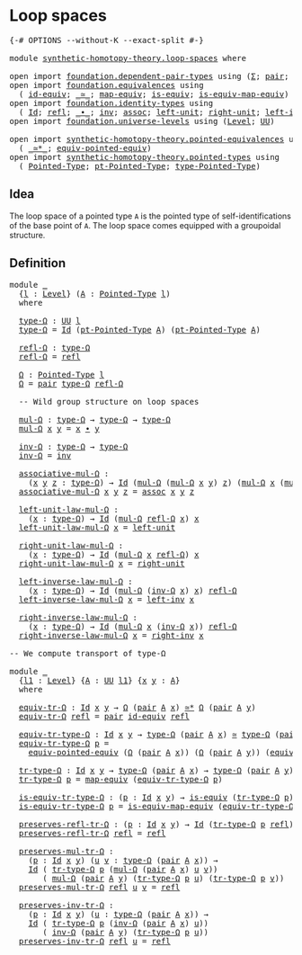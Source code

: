 # Loop spaces

<pre class="Agda"><a id="24" class="Symbol">{-#</a> <a id="28" class="Keyword">OPTIONS</a> <a id="36" class="Pragma">--without-K</a> <a id="48" class="Pragma">--exact-split</a> <a id="62" class="Symbol">#-}</a>

<a id="67" class="Keyword">module</a> <a id="74" href="synthetic-homotopy-theory.loop-spaces.html" class="Module">synthetic-homotopy-theory.loop-spaces</a> <a id="112" class="Keyword">where</a>

<a id="119" class="Keyword">open</a> <a id="124" class="Keyword">import</a> <a id="131" href="foundation.dependent-pair-types.html" class="Module">foundation.dependent-pair-types</a> <a id="163" class="Keyword">using</a> <a id="169" class="Symbol">(</a><a id="170" href="foundation-core.dependent-pair-types.html#502" class="Record">Σ</a><a id="171" class="Symbol">;</a> <a id="173" href="foundation-core.dependent-pair-types.html#575" class="InductiveConstructor">pair</a><a id="177" class="Symbol">;</a> <a id="179" href="foundation-core.dependent-pair-types.html#592" class="Field">pr1</a><a id="182" class="Symbol">;</a> <a id="184" href="foundation-core.dependent-pair-types.html#604" class="Field">pr2</a><a id="187" class="Symbol">)</a>
<a id="189" class="Keyword">open</a> <a id="194" class="Keyword">import</a> <a id="201" href="foundation.equivalences.html" class="Module">foundation.equivalences</a> <a id="225" class="Keyword">using</a>
  <a id="233" class="Symbol">(</a> <a id="235" href="foundation-core.equivalences.html#2480" class="Function">id-equiv</a><a id="243" class="Symbol">;</a> <a id="245" href="foundation-core.equivalences.html#1607" class="Function Operator">_≃_</a><a id="248" class="Symbol">;</a> <a id="250" href="foundation-core.equivalences.html#1807" class="Function">map-equiv</a><a id="259" class="Symbol">;</a> <a id="261" href="foundation-core.equivalences.html#1542" class="Function">is-equiv</a><a id="269" class="Symbol">;</a> <a id="271" href="foundation-core.equivalences.html#1862" class="Function">is-equiv-map-equiv</a><a id="289" class="Symbol">)</a>
<a id="291" class="Keyword">open</a> <a id="296" class="Keyword">import</a> <a id="303" href="foundation.identity-types.html" class="Module">foundation.identity-types</a> <a id="329" class="Keyword">using</a>
  <a id="337" class="Symbol">(</a> <a id="339" href="foundation-core.identity-types.html#641" class="Datatype">Id</a><a id="341" class="Symbol">;</a> <a id="343" href="foundation-core.identity-types.html#694" class="InductiveConstructor">refl</a><a id="347" class="Symbol">;</a> <a id="349" href="foundation-core.identity-types.html#1239" class="Function Operator">_∙_</a><a id="352" class="Symbol">;</a> <a id="354" href="foundation-core.identity-types.html#1552" class="Function">inv</a><a id="357" class="Symbol">;</a> <a id="359" href="foundation-core.identity-types.html#1699" class="Function">assoc</a><a id="364" class="Symbol">;</a> <a id="366" href="foundation-core.identity-types.html#1828" class="Function">left-unit</a><a id="375" class="Symbol">;</a> <a id="377" href="foundation-core.identity-types.html#1905" class="Function">right-unit</a><a id="387" class="Symbol">;</a> <a id="389" href="foundation-core.identity-types.html#1995" class="Function">left-inv</a><a id="397" class="Symbol">;</a> <a id="399" href="foundation-core.identity-types.html#2081" class="Function">right-inv</a><a id="408" class="Symbol">)</a>
<a id="410" class="Keyword">open</a> <a id="415" class="Keyword">import</a> <a id="422" href="foundation.universe-levels.html" class="Module">foundation.universe-levels</a> <a id="449" class="Keyword">using</a> <a id="455" class="Symbol">(</a><a id="456" href="Agda.Primitive.html#597" class="Postulate">Level</a><a id="461" class="Symbol">;</a> <a id="463" href="foundation-core.universe-levels.html#222" class="Primitive">UU</a><a id="465" class="Symbol">)</a>

<a id="468" class="Keyword">open</a> <a id="473" class="Keyword">import</a> <a id="480" href="synthetic-homotopy-theory.pointed-equivalences.html" class="Module">synthetic-homotopy-theory.pointed-equivalences</a> <a id="527" class="Keyword">using</a>
  <a id="535" class="Symbol">(</a> <a id="537" href="synthetic-homotopy-theory.pointed-equivalences.html#7614" class="Function Operator">_≃*_</a><a id="541" class="Symbol">;</a> <a id="543" href="synthetic-homotopy-theory.pointed-equivalences.html#8109" class="Function">equiv-pointed-equiv</a><a id="562" class="Symbol">)</a>
<a id="564" class="Keyword">open</a> <a id="569" class="Keyword">import</a> <a id="576" href="synthetic-homotopy-theory.pointed-types.html" class="Module">synthetic-homotopy-theory.pointed-types</a> <a id="616" class="Keyword">using</a>
  <a id="624" class="Symbol">(</a> <a id="626" href="synthetic-homotopy-theory.pointed-types.html#392" class="Function">Pointed-Type</a><a id="638" class="Symbol">;</a> <a id="640" href="synthetic-homotopy-theory.pointed-types.html#585" class="Function">pt-Pointed-Type</a><a id="655" class="Symbol">;</a> <a id="657" href="synthetic-homotopy-theory.pointed-types.html#527" class="Function">type-Pointed-Type</a><a id="674" class="Symbol">)</a>
</pre>
## Idea

The loop space of a pointed type `A` is the pointed type of self-identifications of the base point of `A`. The loop space comes equipped with a groupoidal structure.

## Definition

<pre class="Agda"><a id="880" class="Keyword">module</a> <a id="887" href="synthetic-homotopy-theory.loop-spaces.html#887" class="Module">_</a>
  <a id="891" class="Symbol">{</a><a id="892" href="synthetic-homotopy-theory.loop-spaces.html#892" class="Bound">l</a> <a id="894" class="Symbol">:</a> <a id="896" href="Agda.Primitive.html#597" class="Postulate">Level</a><a id="901" class="Symbol">}</a> <a id="903" class="Symbol">(</a><a id="904" href="synthetic-homotopy-theory.loop-spaces.html#904" class="Bound">A</a> <a id="906" class="Symbol">:</a> <a id="908" href="synthetic-homotopy-theory.pointed-types.html#392" class="Function">Pointed-Type</a> <a id="921" href="synthetic-homotopy-theory.loop-spaces.html#892" class="Bound">l</a><a id="922" class="Symbol">)</a>
  <a id="926" class="Keyword">where</a>
  
  <a id="937" href="synthetic-homotopy-theory.loop-spaces.html#937" class="Function">type-Ω</a> <a id="944" class="Symbol">:</a> <a id="946" href="foundation-core.universe-levels.html#222" class="Primitive">UU</a> <a id="949" href="synthetic-homotopy-theory.loop-spaces.html#892" class="Bound">l</a>
  <a id="953" href="synthetic-homotopy-theory.loop-spaces.html#937" class="Function">type-Ω</a> <a id="960" class="Symbol">=</a> <a id="962" href="foundation-core.identity-types.html#641" class="Datatype">Id</a> <a id="965" class="Symbol">(</a><a id="966" href="synthetic-homotopy-theory.pointed-types.html#585" class="Function">pt-Pointed-Type</a> <a id="982" href="synthetic-homotopy-theory.loop-spaces.html#904" class="Bound">A</a><a id="983" class="Symbol">)</a> <a id="985" class="Symbol">(</a><a id="986" href="synthetic-homotopy-theory.pointed-types.html#585" class="Function">pt-Pointed-Type</a> <a id="1002" href="synthetic-homotopy-theory.loop-spaces.html#904" class="Bound">A</a><a id="1003" class="Symbol">)</a>

  <a id="1008" href="synthetic-homotopy-theory.loop-spaces.html#1008" class="Function">refl-Ω</a> <a id="1015" class="Symbol">:</a> <a id="1017" href="synthetic-homotopy-theory.loop-spaces.html#937" class="Function">type-Ω</a>
  <a id="1026" href="synthetic-homotopy-theory.loop-spaces.html#1008" class="Function">refl-Ω</a> <a id="1033" class="Symbol">=</a> <a id="1035" href="foundation-core.identity-types.html#694" class="InductiveConstructor">refl</a>

  <a id="1043" href="synthetic-homotopy-theory.loop-spaces.html#1043" class="Function">Ω</a> <a id="1045" class="Symbol">:</a> <a id="1047" href="synthetic-homotopy-theory.pointed-types.html#392" class="Function">Pointed-Type</a> <a id="1060" href="synthetic-homotopy-theory.loop-spaces.html#892" class="Bound">l</a>
  <a id="1064" href="synthetic-homotopy-theory.loop-spaces.html#1043" class="Function">Ω</a> <a id="1066" class="Symbol">=</a> <a id="1068" href="foundation-core.dependent-pair-types.html#575" class="InductiveConstructor">pair</a> <a id="1073" href="synthetic-homotopy-theory.loop-spaces.html#937" class="Function">type-Ω</a> <a id="1080" href="synthetic-homotopy-theory.loop-spaces.html#1008" class="Function">refl-Ω</a>

  <a id="1090" class="Comment">-- Wild group structure on loop spaces</a>

  <a id="1132" href="synthetic-homotopy-theory.loop-spaces.html#1132" class="Function">mul-Ω</a> <a id="1138" class="Symbol">:</a> <a id="1140" href="synthetic-homotopy-theory.loop-spaces.html#937" class="Function">type-Ω</a> <a id="1147" class="Symbol">→</a> <a id="1149" href="synthetic-homotopy-theory.loop-spaces.html#937" class="Function">type-Ω</a> <a id="1156" class="Symbol">→</a> <a id="1158" href="synthetic-homotopy-theory.loop-spaces.html#937" class="Function">type-Ω</a>
  <a id="1167" href="synthetic-homotopy-theory.loop-spaces.html#1132" class="Function">mul-Ω</a> <a id="1173" href="synthetic-homotopy-theory.loop-spaces.html#1173" class="Bound">x</a> <a id="1175" href="synthetic-homotopy-theory.loop-spaces.html#1175" class="Bound">y</a> <a id="1177" class="Symbol">=</a> <a id="1179" href="synthetic-homotopy-theory.loop-spaces.html#1173" class="Bound">x</a> <a id="1181" href="foundation-core.identity-types.html#1239" class="Function Operator">∙</a> <a id="1183" href="synthetic-homotopy-theory.loop-spaces.html#1175" class="Bound">y</a>

  <a id="1188" href="synthetic-homotopy-theory.loop-spaces.html#1188" class="Function">inv-Ω</a> <a id="1194" class="Symbol">:</a> <a id="1196" href="synthetic-homotopy-theory.loop-spaces.html#937" class="Function">type-Ω</a> <a id="1203" class="Symbol">→</a> <a id="1205" href="synthetic-homotopy-theory.loop-spaces.html#937" class="Function">type-Ω</a>
  <a id="1214" href="synthetic-homotopy-theory.loop-spaces.html#1188" class="Function">inv-Ω</a> <a id="1220" class="Symbol">=</a> <a id="1222" href="foundation-core.identity-types.html#1552" class="Function">inv</a>

  <a id="1229" href="synthetic-homotopy-theory.loop-spaces.html#1229" class="Function">associative-mul-Ω</a> <a id="1247" class="Symbol">:</a>
    <a id="1253" class="Symbol">(</a><a id="1254" href="synthetic-homotopy-theory.loop-spaces.html#1254" class="Bound">x</a> <a id="1256" href="synthetic-homotopy-theory.loop-spaces.html#1256" class="Bound">y</a> <a id="1258" href="synthetic-homotopy-theory.loop-spaces.html#1258" class="Bound">z</a> <a id="1260" class="Symbol">:</a> <a id="1262" href="synthetic-homotopy-theory.loop-spaces.html#937" class="Function">type-Ω</a><a id="1268" class="Symbol">)</a> <a id="1270" class="Symbol">→</a> <a id="1272" href="foundation-core.identity-types.html#641" class="Datatype">Id</a> <a id="1275" class="Symbol">(</a><a id="1276" href="synthetic-homotopy-theory.loop-spaces.html#1132" class="Function">mul-Ω</a> <a id="1282" class="Symbol">(</a><a id="1283" href="synthetic-homotopy-theory.loop-spaces.html#1132" class="Function">mul-Ω</a> <a id="1289" href="synthetic-homotopy-theory.loop-spaces.html#1254" class="Bound">x</a> <a id="1291" href="synthetic-homotopy-theory.loop-spaces.html#1256" class="Bound">y</a><a id="1292" class="Symbol">)</a> <a id="1294" href="synthetic-homotopy-theory.loop-spaces.html#1258" class="Bound">z</a><a id="1295" class="Symbol">)</a> <a id="1297" class="Symbol">(</a><a id="1298" href="synthetic-homotopy-theory.loop-spaces.html#1132" class="Function">mul-Ω</a> <a id="1304" href="synthetic-homotopy-theory.loop-spaces.html#1254" class="Bound">x</a> <a id="1306" class="Symbol">(</a><a id="1307" href="synthetic-homotopy-theory.loop-spaces.html#1132" class="Function">mul-Ω</a> <a id="1313" href="synthetic-homotopy-theory.loop-spaces.html#1256" class="Bound">y</a> <a id="1315" href="synthetic-homotopy-theory.loop-spaces.html#1258" class="Bound">z</a><a id="1316" class="Symbol">))</a>
  <a id="1321" href="synthetic-homotopy-theory.loop-spaces.html#1229" class="Function">associative-mul-Ω</a> <a id="1339" href="synthetic-homotopy-theory.loop-spaces.html#1339" class="Bound">x</a> <a id="1341" href="synthetic-homotopy-theory.loop-spaces.html#1341" class="Bound">y</a> <a id="1343" href="synthetic-homotopy-theory.loop-spaces.html#1343" class="Bound">z</a> <a id="1345" class="Symbol">=</a> <a id="1347" href="foundation-core.identity-types.html#1699" class="Function">assoc</a> <a id="1353" href="synthetic-homotopy-theory.loop-spaces.html#1339" class="Bound">x</a> <a id="1355" href="synthetic-homotopy-theory.loop-spaces.html#1341" class="Bound">y</a> <a id="1357" href="synthetic-homotopy-theory.loop-spaces.html#1343" class="Bound">z</a>

  <a id="1362" href="synthetic-homotopy-theory.loop-spaces.html#1362" class="Function">left-unit-law-mul-Ω</a> <a id="1382" class="Symbol">:</a>
    <a id="1388" class="Symbol">(</a><a id="1389" href="synthetic-homotopy-theory.loop-spaces.html#1389" class="Bound">x</a> <a id="1391" class="Symbol">:</a> <a id="1393" href="synthetic-homotopy-theory.loop-spaces.html#937" class="Function">type-Ω</a><a id="1399" class="Symbol">)</a> <a id="1401" class="Symbol">→</a> <a id="1403" href="foundation-core.identity-types.html#641" class="Datatype">Id</a> <a id="1406" class="Symbol">(</a><a id="1407" href="synthetic-homotopy-theory.loop-spaces.html#1132" class="Function">mul-Ω</a> <a id="1413" href="synthetic-homotopy-theory.loop-spaces.html#1008" class="Function">refl-Ω</a> <a id="1420" href="synthetic-homotopy-theory.loop-spaces.html#1389" class="Bound">x</a><a id="1421" class="Symbol">)</a> <a id="1423" href="synthetic-homotopy-theory.loop-spaces.html#1389" class="Bound">x</a>
  <a id="1427" href="synthetic-homotopy-theory.loop-spaces.html#1362" class="Function">left-unit-law-mul-Ω</a> <a id="1447" href="synthetic-homotopy-theory.loop-spaces.html#1447" class="Bound">x</a> <a id="1449" class="Symbol">=</a> <a id="1451" href="foundation-core.identity-types.html#1828" class="Function">left-unit</a>

  <a id="1464" href="synthetic-homotopy-theory.loop-spaces.html#1464" class="Function">right-unit-law-mul-Ω</a> <a id="1485" class="Symbol">:</a>
    <a id="1491" class="Symbol">(</a><a id="1492" href="synthetic-homotopy-theory.loop-spaces.html#1492" class="Bound">x</a> <a id="1494" class="Symbol">:</a> <a id="1496" href="synthetic-homotopy-theory.loop-spaces.html#937" class="Function">type-Ω</a><a id="1502" class="Symbol">)</a> <a id="1504" class="Symbol">→</a> <a id="1506" href="foundation-core.identity-types.html#641" class="Datatype">Id</a> <a id="1509" class="Symbol">(</a><a id="1510" href="synthetic-homotopy-theory.loop-spaces.html#1132" class="Function">mul-Ω</a> <a id="1516" href="synthetic-homotopy-theory.loop-spaces.html#1492" class="Bound">x</a> <a id="1518" href="synthetic-homotopy-theory.loop-spaces.html#1008" class="Function">refl-Ω</a><a id="1524" class="Symbol">)</a> <a id="1526" href="synthetic-homotopy-theory.loop-spaces.html#1492" class="Bound">x</a>
  <a id="1530" href="synthetic-homotopy-theory.loop-spaces.html#1464" class="Function">right-unit-law-mul-Ω</a> <a id="1551" href="synthetic-homotopy-theory.loop-spaces.html#1551" class="Bound">x</a> <a id="1553" class="Symbol">=</a> <a id="1555" href="foundation-core.identity-types.html#1905" class="Function">right-unit</a>

  <a id="1569" href="synthetic-homotopy-theory.loop-spaces.html#1569" class="Function">left-inverse-law-mul-Ω</a> <a id="1592" class="Symbol">:</a>
    <a id="1598" class="Symbol">(</a><a id="1599" href="synthetic-homotopy-theory.loop-spaces.html#1599" class="Bound">x</a> <a id="1601" class="Symbol">:</a> <a id="1603" href="synthetic-homotopy-theory.loop-spaces.html#937" class="Function">type-Ω</a><a id="1609" class="Symbol">)</a> <a id="1611" class="Symbol">→</a> <a id="1613" href="foundation-core.identity-types.html#641" class="Datatype">Id</a> <a id="1616" class="Symbol">(</a><a id="1617" href="synthetic-homotopy-theory.loop-spaces.html#1132" class="Function">mul-Ω</a> <a id="1623" class="Symbol">(</a><a id="1624" href="synthetic-homotopy-theory.loop-spaces.html#1188" class="Function">inv-Ω</a> <a id="1630" href="synthetic-homotopy-theory.loop-spaces.html#1599" class="Bound">x</a><a id="1631" class="Symbol">)</a> <a id="1633" href="synthetic-homotopy-theory.loop-spaces.html#1599" class="Bound">x</a><a id="1634" class="Symbol">)</a> <a id="1636" href="synthetic-homotopy-theory.loop-spaces.html#1008" class="Function">refl-Ω</a>
  <a id="1645" href="synthetic-homotopy-theory.loop-spaces.html#1569" class="Function">left-inverse-law-mul-Ω</a> <a id="1668" href="synthetic-homotopy-theory.loop-spaces.html#1668" class="Bound">x</a> <a id="1670" class="Symbol">=</a> <a id="1672" href="foundation-core.identity-types.html#1995" class="Function">left-inv</a> <a id="1681" href="synthetic-homotopy-theory.loop-spaces.html#1668" class="Bound">x</a>

  <a id="1686" href="synthetic-homotopy-theory.loop-spaces.html#1686" class="Function">right-inverse-law-mul-Ω</a> <a id="1710" class="Symbol">:</a>
    <a id="1716" class="Symbol">(</a><a id="1717" href="synthetic-homotopy-theory.loop-spaces.html#1717" class="Bound">x</a> <a id="1719" class="Symbol">:</a> <a id="1721" href="synthetic-homotopy-theory.loop-spaces.html#937" class="Function">type-Ω</a><a id="1727" class="Symbol">)</a> <a id="1729" class="Symbol">→</a> <a id="1731" href="foundation-core.identity-types.html#641" class="Datatype">Id</a> <a id="1734" class="Symbol">(</a><a id="1735" href="synthetic-homotopy-theory.loop-spaces.html#1132" class="Function">mul-Ω</a> <a id="1741" href="synthetic-homotopy-theory.loop-spaces.html#1717" class="Bound">x</a> <a id="1743" class="Symbol">(</a><a id="1744" href="synthetic-homotopy-theory.loop-spaces.html#1188" class="Function">inv-Ω</a> <a id="1750" href="synthetic-homotopy-theory.loop-spaces.html#1717" class="Bound">x</a><a id="1751" class="Symbol">))</a> <a id="1754" href="synthetic-homotopy-theory.loop-spaces.html#1008" class="Function">refl-Ω</a>
  <a id="1763" href="synthetic-homotopy-theory.loop-spaces.html#1686" class="Function">right-inverse-law-mul-Ω</a> <a id="1787" href="synthetic-homotopy-theory.loop-spaces.html#1787" class="Bound">x</a> <a id="1789" class="Symbol">=</a> <a id="1791" href="foundation-core.identity-types.html#2081" class="Function">right-inv</a> <a id="1801" href="synthetic-homotopy-theory.loop-spaces.html#1787" class="Bound">x</a>

<a id="1804" class="Comment">-- We compute transport of type-Ω</a>

<a id="1839" class="Keyword">module</a> <a id="1846" href="synthetic-homotopy-theory.loop-spaces.html#1846" class="Module">_</a>
  <a id="1850" class="Symbol">{</a><a id="1851" href="synthetic-homotopy-theory.loop-spaces.html#1851" class="Bound">l1</a> <a id="1854" class="Symbol">:</a> <a id="1856" href="Agda.Primitive.html#597" class="Postulate">Level</a><a id="1861" class="Symbol">}</a> <a id="1863" class="Symbol">{</a><a id="1864" href="synthetic-homotopy-theory.loop-spaces.html#1864" class="Bound">A</a> <a id="1866" class="Symbol">:</a> <a id="1868" href="foundation-core.universe-levels.html#222" class="Primitive">UU</a> <a id="1871" href="synthetic-homotopy-theory.loop-spaces.html#1851" class="Bound">l1</a><a id="1873" class="Symbol">}</a> <a id="1875" class="Symbol">{</a><a id="1876" href="synthetic-homotopy-theory.loop-spaces.html#1876" class="Bound">x</a> <a id="1878" href="synthetic-homotopy-theory.loop-spaces.html#1878" class="Bound">y</a> <a id="1880" class="Symbol">:</a> <a id="1882" href="synthetic-homotopy-theory.loop-spaces.html#1864" class="Bound">A</a><a id="1883" class="Symbol">}</a> 
  <a id="1888" class="Keyword">where</a>

  <a id="1897" href="synthetic-homotopy-theory.loop-spaces.html#1897" class="Function">equiv-tr-Ω</a> <a id="1908" class="Symbol">:</a> <a id="1910" href="foundation-core.identity-types.html#641" class="Datatype">Id</a> <a id="1913" href="synthetic-homotopy-theory.loop-spaces.html#1876" class="Bound">x</a> <a id="1915" href="synthetic-homotopy-theory.loop-spaces.html#1878" class="Bound">y</a> <a id="1917" class="Symbol">→</a> <a id="1919" href="synthetic-homotopy-theory.loop-spaces.html#1043" class="Function">Ω</a> <a id="1921" class="Symbol">(</a><a id="1922" href="foundation-core.dependent-pair-types.html#575" class="InductiveConstructor">pair</a> <a id="1927" href="synthetic-homotopy-theory.loop-spaces.html#1864" class="Bound">A</a> <a id="1929" href="synthetic-homotopy-theory.loop-spaces.html#1876" class="Bound">x</a><a id="1930" class="Symbol">)</a> <a id="1932" href="synthetic-homotopy-theory.pointed-equivalences.html#7614" class="Function Operator">≃*</a> <a id="1935" href="synthetic-homotopy-theory.loop-spaces.html#1043" class="Function">Ω</a> <a id="1937" class="Symbol">(</a><a id="1938" href="foundation-core.dependent-pair-types.html#575" class="InductiveConstructor">pair</a> <a id="1943" href="synthetic-homotopy-theory.loop-spaces.html#1864" class="Bound">A</a> <a id="1945" href="synthetic-homotopy-theory.loop-spaces.html#1878" class="Bound">y</a><a id="1946" class="Symbol">)</a>
  <a id="1950" href="synthetic-homotopy-theory.loop-spaces.html#1897" class="Function">equiv-tr-Ω</a> <a id="1961" href="foundation-core.identity-types.html#694" class="InductiveConstructor">refl</a> <a id="1966" class="Symbol">=</a> <a id="1968" href="foundation-core.dependent-pair-types.html#575" class="InductiveConstructor">pair</a> <a id="1973" href="foundation-core.equivalences.html#2480" class="Function">id-equiv</a> <a id="1982" href="foundation-core.identity-types.html#694" class="InductiveConstructor">refl</a>
  
  <a id="1992" href="synthetic-homotopy-theory.loop-spaces.html#1992" class="Function">equiv-tr-type-Ω</a> <a id="2008" class="Symbol">:</a> <a id="2010" href="foundation-core.identity-types.html#641" class="Datatype">Id</a> <a id="2013" href="synthetic-homotopy-theory.loop-spaces.html#1876" class="Bound">x</a> <a id="2015" href="synthetic-homotopy-theory.loop-spaces.html#1878" class="Bound">y</a> <a id="2017" class="Symbol">→</a> <a id="2019" href="synthetic-homotopy-theory.loop-spaces.html#937" class="Function">type-Ω</a> <a id="2026" class="Symbol">(</a><a id="2027" href="foundation-core.dependent-pair-types.html#575" class="InductiveConstructor">pair</a> <a id="2032" href="synthetic-homotopy-theory.loop-spaces.html#1864" class="Bound">A</a> <a id="2034" href="synthetic-homotopy-theory.loop-spaces.html#1876" class="Bound">x</a><a id="2035" class="Symbol">)</a> <a id="2037" href="foundation-core.equivalences.html#1607" class="Function Operator">≃</a> <a id="2039" href="synthetic-homotopy-theory.loop-spaces.html#937" class="Function">type-Ω</a> <a id="2046" class="Symbol">(</a><a id="2047" href="foundation-core.dependent-pair-types.html#575" class="InductiveConstructor">pair</a> <a id="2052" href="synthetic-homotopy-theory.loop-spaces.html#1864" class="Bound">A</a> <a id="2054" href="synthetic-homotopy-theory.loop-spaces.html#1878" class="Bound">y</a><a id="2055" class="Symbol">)</a>
  <a id="2059" href="synthetic-homotopy-theory.loop-spaces.html#1992" class="Function">equiv-tr-type-Ω</a> <a id="2075" href="synthetic-homotopy-theory.loop-spaces.html#2075" class="Bound">p</a> <a id="2077" class="Symbol">=</a>
    <a id="2083" href="synthetic-homotopy-theory.pointed-equivalences.html#8109" class="Function">equiv-pointed-equiv</a> <a id="2103" class="Symbol">(</a><a id="2104" href="synthetic-homotopy-theory.loop-spaces.html#1043" class="Function">Ω</a> <a id="2106" class="Symbol">(</a><a id="2107" href="foundation-core.dependent-pair-types.html#575" class="InductiveConstructor">pair</a> <a id="2112" href="synthetic-homotopy-theory.loop-spaces.html#1864" class="Bound">A</a> <a id="2114" href="synthetic-homotopy-theory.loop-spaces.html#1876" class="Bound">x</a><a id="2115" class="Symbol">))</a> <a id="2118" class="Symbol">(</a><a id="2119" href="synthetic-homotopy-theory.loop-spaces.html#1043" class="Function">Ω</a> <a id="2121" class="Symbol">(</a><a id="2122" href="foundation-core.dependent-pair-types.html#575" class="InductiveConstructor">pair</a> <a id="2127" href="synthetic-homotopy-theory.loop-spaces.html#1864" class="Bound">A</a> <a id="2129" href="synthetic-homotopy-theory.loop-spaces.html#1878" class="Bound">y</a><a id="2130" class="Symbol">))</a> <a id="2133" class="Symbol">(</a><a id="2134" href="synthetic-homotopy-theory.loop-spaces.html#1897" class="Function">equiv-tr-Ω</a> <a id="2145" href="synthetic-homotopy-theory.loop-spaces.html#2075" class="Bound">p</a><a id="2146" class="Symbol">)</a>

  <a id="2151" href="synthetic-homotopy-theory.loop-spaces.html#2151" class="Function">tr-type-Ω</a> <a id="2161" class="Symbol">:</a> <a id="2163" href="foundation-core.identity-types.html#641" class="Datatype">Id</a> <a id="2166" href="synthetic-homotopy-theory.loop-spaces.html#1876" class="Bound">x</a> <a id="2168" href="synthetic-homotopy-theory.loop-spaces.html#1878" class="Bound">y</a> <a id="2170" class="Symbol">→</a> <a id="2172" href="synthetic-homotopy-theory.loop-spaces.html#937" class="Function">type-Ω</a> <a id="2179" class="Symbol">(</a><a id="2180" href="foundation-core.dependent-pair-types.html#575" class="InductiveConstructor">pair</a> <a id="2185" href="synthetic-homotopy-theory.loop-spaces.html#1864" class="Bound">A</a> <a id="2187" href="synthetic-homotopy-theory.loop-spaces.html#1876" class="Bound">x</a><a id="2188" class="Symbol">)</a> <a id="2190" class="Symbol">→</a> <a id="2192" href="synthetic-homotopy-theory.loop-spaces.html#937" class="Function">type-Ω</a> <a id="2199" class="Symbol">(</a><a id="2200" href="foundation-core.dependent-pair-types.html#575" class="InductiveConstructor">pair</a> <a id="2205" href="synthetic-homotopy-theory.loop-spaces.html#1864" class="Bound">A</a> <a id="2207" href="synthetic-homotopy-theory.loop-spaces.html#1878" class="Bound">y</a><a id="2208" class="Symbol">)</a>
  <a id="2212" href="synthetic-homotopy-theory.loop-spaces.html#2151" class="Function">tr-type-Ω</a> <a id="2222" href="synthetic-homotopy-theory.loop-spaces.html#2222" class="Bound">p</a> <a id="2224" class="Symbol">=</a> <a id="2226" href="foundation-core.equivalences.html#1807" class="Function">map-equiv</a> <a id="2236" class="Symbol">(</a><a id="2237" href="synthetic-homotopy-theory.loop-spaces.html#1992" class="Function">equiv-tr-type-Ω</a> <a id="2253" href="synthetic-homotopy-theory.loop-spaces.html#2222" class="Bound">p</a><a id="2254" class="Symbol">)</a>

  <a id="2259" href="synthetic-homotopy-theory.loop-spaces.html#2259" class="Function">is-equiv-tr-type-Ω</a> <a id="2278" class="Symbol">:</a> <a id="2280" class="Symbol">(</a><a id="2281" href="synthetic-homotopy-theory.loop-spaces.html#2281" class="Bound">p</a> <a id="2283" class="Symbol">:</a> <a id="2285" href="foundation-core.identity-types.html#641" class="Datatype">Id</a> <a id="2288" href="synthetic-homotopy-theory.loop-spaces.html#1876" class="Bound">x</a> <a id="2290" href="synthetic-homotopy-theory.loop-spaces.html#1878" class="Bound">y</a><a id="2291" class="Symbol">)</a> <a id="2293" class="Symbol">→</a> <a id="2295" href="foundation-core.equivalences.html#1542" class="Function">is-equiv</a> <a id="2304" class="Symbol">(</a><a id="2305" href="synthetic-homotopy-theory.loop-spaces.html#2151" class="Function">tr-type-Ω</a> <a id="2315" href="synthetic-homotopy-theory.loop-spaces.html#2281" class="Bound">p</a><a id="2316" class="Symbol">)</a>
  <a id="2320" href="synthetic-homotopy-theory.loop-spaces.html#2259" class="Function">is-equiv-tr-type-Ω</a> <a id="2339" href="synthetic-homotopy-theory.loop-spaces.html#2339" class="Bound">p</a> <a id="2341" class="Symbol">=</a> <a id="2343" href="foundation-core.equivalences.html#1862" class="Function">is-equiv-map-equiv</a> <a id="2362" class="Symbol">(</a><a id="2363" href="synthetic-homotopy-theory.loop-spaces.html#1992" class="Function">equiv-tr-type-Ω</a> <a id="2379" href="synthetic-homotopy-theory.loop-spaces.html#2339" class="Bound">p</a><a id="2380" class="Symbol">)</a>

  <a id="2385" href="synthetic-homotopy-theory.loop-spaces.html#2385" class="Function">preserves-refl-tr-Ω</a> <a id="2405" class="Symbol">:</a> <a id="2407" class="Symbol">(</a><a id="2408" href="synthetic-homotopy-theory.loop-spaces.html#2408" class="Bound">p</a> <a id="2410" class="Symbol">:</a> <a id="2412" href="foundation-core.identity-types.html#641" class="Datatype">Id</a> <a id="2415" href="synthetic-homotopy-theory.loop-spaces.html#1876" class="Bound">x</a> <a id="2417" href="synthetic-homotopy-theory.loop-spaces.html#1878" class="Bound">y</a><a id="2418" class="Symbol">)</a> <a id="2420" class="Symbol">→</a> <a id="2422" href="foundation-core.identity-types.html#641" class="Datatype">Id</a> <a id="2425" class="Symbol">(</a><a id="2426" href="synthetic-homotopy-theory.loop-spaces.html#2151" class="Function">tr-type-Ω</a> <a id="2436" href="synthetic-homotopy-theory.loop-spaces.html#2408" class="Bound">p</a> <a id="2438" href="foundation-core.identity-types.html#694" class="InductiveConstructor">refl</a><a id="2442" class="Symbol">)</a> <a id="2444" href="foundation-core.identity-types.html#694" class="InductiveConstructor">refl</a>
  <a id="2451" href="synthetic-homotopy-theory.loop-spaces.html#2385" class="Function">preserves-refl-tr-Ω</a> <a id="2471" href="foundation-core.identity-types.html#694" class="InductiveConstructor">refl</a> <a id="2476" class="Symbol">=</a> <a id="2478" href="foundation-core.identity-types.html#694" class="InductiveConstructor">refl</a>

  <a id="2486" href="synthetic-homotopy-theory.loop-spaces.html#2486" class="Function">preserves-mul-tr-Ω</a> <a id="2505" class="Symbol">:</a>
    <a id="2511" class="Symbol">(</a><a id="2512" href="synthetic-homotopy-theory.loop-spaces.html#2512" class="Bound">p</a> <a id="2514" class="Symbol">:</a> <a id="2516" href="foundation-core.identity-types.html#641" class="Datatype">Id</a> <a id="2519" href="synthetic-homotopy-theory.loop-spaces.html#1876" class="Bound">x</a> <a id="2521" href="synthetic-homotopy-theory.loop-spaces.html#1878" class="Bound">y</a><a id="2522" class="Symbol">)</a> <a id="2524" class="Symbol">(</a><a id="2525" href="synthetic-homotopy-theory.loop-spaces.html#2525" class="Bound">u</a> <a id="2527" href="synthetic-homotopy-theory.loop-spaces.html#2527" class="Bound">v</a> <a id="2529" class="Symbol">:</a> <a id="2531" href="synthetic-homotopy-theory.loop-spaces.html#937" class="Function">type-Ω</a> <a id="2538" class="Symbol">(</a><a id="2539" href="foundation-core.dependent-pair-types.html#575" class="InductiveConstructor">pair</a> <a id="2544" href="synthetic-homotopy-theory.loop-spaces.html#1864" class="Bound">A</a> <a id="2546" href="synthetic-homotopy-theory.loop-spaces.html#1876" class="Bound">x</a><a id="2547" class="Symbol">))</a> <a id="2550" class="Symbol">→</a>
    <a id="2556" href="foundation-core.identity-types.html#641" class="Datatype">Id</a> <a id="2559" class="Symbol">(</a> <a id="2561" href="synthetic-homotopy-theory.loop-spaces.html#2151" class="Function">tr-type-Ω</a> <a id="2571" href="synthetic-homotopy-theory.loop-spaces.html#2512" class="Bound">p</a> <a id="2573" class="Symbol">(</a><a id="2574" href="synthetic-homotopy-theory.loop-spaces.html#1132" class="Function">mul-Ω</a> <a id="2580" class="Symbol">(</a><a id="2581" href="foundation-core.dependent-pair-types.html#575" class="InductiveConstructor">pair</a> <a id="2586" href="synthetic-homotopy-theory.loop-spaces.html#1864" class="Bound">A</a> <a id="2588" href="synthetic-homotopy-theory.loop-spaces.html#1876" class="Bound">x</a><a id="2589" class="Symbol">)</a> <a id="2591" href="synthetic-homotopy-theory.loop-spaces.html#2525" class="Bound">u</a> <a id="2593" href="synthetic-homotopy-theory.loop-spaces.html#2527" class="Bound">v</a><a id="2594" class="Symbol">))</a>
       <a id="2604" class="Symbol">(</a> <a id="2606" href="synthetic-homotopy-theory.loop-spaces.html#1132" class="Function">mul-Ω</a> <a id="2612" class="Symbol">(</a><a id="2613" href="foundation-core.dependent-pair-types.html#575" class="InductiveConstructor">pair</a> <a id="2618" href="synthetic-homotopy-theory.loop-spaces.html#1864" class="Bound">A</a> <a id="2620" href="synthetic-homotopy-theory.loop-spaces.html#1878" class="Bound">y</a><a id="2621" class="Symbol">)</a> <a id="2623" class="Symbol">(</a><a id="2624" href="synthetic-homotopy-theory.loop-spaces.html#2151" class="Function">tr-type-Ω</a> <a id="2634" href="synthetic-homotopy-theory.loop-spaces.html#2512" class="Bound">p</a> <a id="2636" href="synthetic-homotopy-theory.loop-spaces.html#2525" class="Bound">u</a><a id="2637" class="Symbol">)</a> <a id="2639" class="Symbol">(</a><a id="2640" href="synthetic-homotopy-theory.loop-spaces.html#2151" class="Function">tr-type-Ω</a> <a id="2650" href="synthetic-homotopy-theory.loop-spaces.html#2512" class="Bound">p</a> <a id="2652" href="synthetic-homotopy-theory.loop-spaces.html#2527" class="Bound">v</a><a id="2653" class="Symbol">))</a>
  <a id="2658" href="synthetic-homotopy-theory.loop-spaces.html#2486" class="Function">preserves-mul-tr-Ω</a> <a id="2677" href="foundation-core.identity-types.html#694" class="InductiveConstructor">refl</a> <a id="2682" href="synthetic-homotopy-theory.loop-spaces.html#2682" class="Bound">u</a> <a id="2684" href="synthetic-homotopy-theory.loop-spaces.html#2684" class="Bound">v</a> <a id="2686" class="Symbol">=</a> <a id="2688" href="foundation-core.identity-types.html#694" class="InductiveConstructor">refl</a>

  <a id="2696" href="synthetic-homotopy-theory.loop-spaces.html#2696" class="Function">preserves-inv-tr-Ω</a> <a id="2715" class="Symbol">:</a>
    <a id="2721" class="Symbol">(</a><a id="2722" href="synthetic-homotopy-theory.loop-spaces.html#2722" class="Bound">p</a> <a id="2724" class="Symbol">:</a> <a id="2726" href="foundation-core.identity-types.html#641" class="Datatype">Id</a> <a id="2729" href="synthetic-homotopy-theory.loop-spaces.html#1876" class="Bound">x</a> <a id="2731" href="synthetic-homotopy-theory.loop-spaces.html#1878" class="Bound">y</a><a id="2732" class="Symbol">)</a> <a id="2734" class="Symbol">(</a><a id="2735" href="synthetic-homotopy-theory.loop-spaces.html#2735" class="Bound">u</a> <a id="2737" class="Symbol">:</a> <a id="2739" href="synthetic-homotopy-theory.loop-spaces.html#937" class="Function">type-Ω</a> <a id="2746" class="Symbol">(</a><a id="2747" href="foundation-core.dependent-pair-types.html#575" class="InductiveConstructor">pair</a> <a id="2752" href="synthetic-homotopy-theory.loop-spaces.html#1864" class="Bound">A</a> <a id="2754" href="synthetic-homotopy-theory.loop-spaces.html#1876" class="Bound">x</a><a id="2755" class="Symbol">))</a> <a id="2758" class="Symbol">→</a>
    <a id="2764" href="foundation-core.identity-types.html#641" class="Datatype">Id</a> <a id="2767" class="Symbol">(</a> <a id="2769" href="synthetic-homotopy-theory.loop-spaces.html#2151" class="Function">tr-type-Ω</a> <a id="2779" href="synthetic-homotopy-theory.loop-spaces.html#2722" class="Bound">p</a> <a id="2781" class="Symbol">(</a><a id="2782" href="synthetic-homotopy-theory.loop-spaces.html#1188" class="Function">inv-Ω</a> <a id="2788" class="Symbol">(</a><a id="2789" href="foundation-core.dependent-pair-types.html#575" class="InductiveConstructor">pair</a> <a id="2794" href="synthetic-homotopy-theory.loop-spaces.html#1864" class="Bound">A</a> <a id="2796" href="synthetic-homotopy-theory.loop-spaces.html#1876" class="Bound">x</a><a id="2797" class="Symbol">)</a> <a id="2799" href="synthetic-homotopy-theory.loop-spaces.html#2735" class="Bound">u</a><a id="2800" class="Symbol">))</a>
       <a id="2810" class="Symbol">(</a> <a id="2812" href="synthetic-homotopy-theory.loop-spaces.html#1188" class="Function">inv-Ω</a> <a id="2818" class="Symbol">(</a><a id="2819" href="foundation-core.dependent-pair-types.html#575" class="InductiveConstructor">pair</a> <a id="2824" href="synthetic-homotopy-theory.loop-spaces.html#1864" class="Bound">A</a> <a id="2826" href="synthetic-homotopy-theory.loop-spaces.html#1878" class="Bound">y</a><a id="2827" class="Symbol">)</a> <a id="2829" class="Symbol">(</a><a id="2830" href="synthetic-homotopy-theory.loop-spaces.html#2151" class="Function">tr-type-Ω</a> <a id="2840" href="synthetic-homotopy-theory.loop-spaces.html#2722" class="Bound">p</a> <a id="2842" href="synthetic-homotopy-theory.loop-spaces.html#2735" class="Bound">u</a><a id="2843" class="Symbol">))</a>
  <a id="2848" href="synthetic-homotopy-theory.loop-spaces.html#2696" class="Function">preserves-inv-tr-Ω</a> <a id="2867" href="foundation-core.identity-types.html#694" class="InductiveConstructor">refl</a> <a id="2872" href="synthetic-homotopy-theory.loop-spaces.html#2872" class="Bound">u</a> <a id="2874" class="Symbol">=</a> <a id="2876" href="foundation-core.identity-types.html#694" class="InductiveConstructor">refl</a>
</pre>